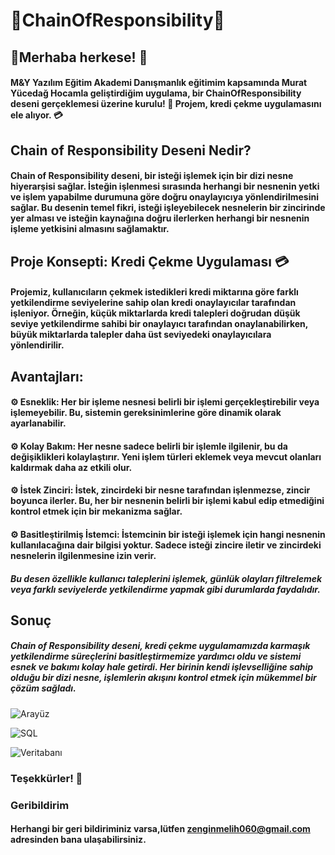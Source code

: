 # 🚀ChainOfResponsibility🚀

##  🌟Merhaba herkese! 🌟

####  M&Y Yazılım Eğitim Akademi Danışmanlık eğitimim kapsamında Murat Yücedağ Hocamla geliştirdiğim uygulama, bir ChainOfResponsibility deseni gerçeklemesi üzerine kurulu! 🎉 Projem, kredi çekme uygulamasını ele alıyor. 💳

## Chain of Responsibility Deseni Nedir?
#### Chain of Responsibility deseni, bir isteği işlemek için bir dizi nesne hiyerarşisi sağlar. İsteğin işlenmesi sırasında herhangi bir nesnenin yetki ve işlem yapabilme durumuna göre doğru onaylayıcıya yönlendirilmesini sağlar. Bu desenin temel fikri, isteği işleyebilecek nesnelerin bir zincirinde yer alması ve isteğin kaynağına doğru ilerlerken herhangi bir nesnenin işleme yetkisini almasını sağlamaktır.

## Proje Konsepti: Kredi Çekme Uygulaması 💳
#### Projemiz, kullanıcıların çekmek istedikleri kredi miktarına göre farklı yetkilendirme seviyelerine sahip olan kredi onaylayıcılar tarafından işleniyor. Örneğin, küçük miktarlarda kredi talepleri doğrudan düşük seviye yetkilendirme sahibi bir onaylayıcı tarafından onaylanabilirken, büyük miktarlarda talepler daha üst seviyedeki onaylayıcılara yönlendirilir.

## Avantajları:
#### ⚙️ Esneklik: Her bir işleme nesnesi belirli bir işlemi gerçekleştirebilir veya işlemeyebilir. Bu, sistemin gereksinimlerine göre dinamik olarak ayarlanabilir.

#### ⚙️ Kolay Bakım: Her nesne sadece belirli bir işlemle ilgilenir, bu da değişiklikleri kolaylaştırır. Yeni işlem türleri eklemek veya mevcut olanları kaldırmak daha az etkili olur.

#### ⚙️ İstek Zinciri: İstek, zincirdeki bir nesne tarafından işlenmezse, zincir boyunca ilerler. Bu, her bir nesnenin belirli bir işlemi kabul edip etmediğini kontrol etmek için bir mekanizma sağlar.

#### ⚙️ Basitleştirilmiş İstemci: İstemcinin bir isteği işlemek için hangi nesnenin kullanılacağına dair bilgisi yoktur. Sadece isteği zincire iletir ve zincirdeki nesnelerin ilgilenmesine izin verir.

##### Bu desen özellikle kullanıcı taleplerini işlemek, günlük olayları filtrelemek veya farklı seviyelerde yetkilendirme yapmak gibi durumlarda faydalıdır.

## Sonuç
##### Chain of Responsibility deseni, kredi çekme uygulamamızda karmaşık yetkilendirme süreçlerini basitleştirmemize yardımcı oldu ve sistemi esnek ve bakımı kolay hale getirdi. Her birinin kendi işlevselliğine sahip olduğu bir dizi nesne, işlemlerin akışını kontrol etmek için mükemmel bir çözüm sağladı.
![Arayüz](https://r.resimlink.com/ldtrA18.png)

![SQL](https://r.resimlink.com/3_2gUINjD.png)

![Veritabanı](https://r.resimlink.com/v-9xIVQw.png)

### Teşekkürler! 🚀

### Geribildirim
#### Herhangi bir geri bildiriminiz varsa,lütfen zenginmelih060@gmail.com adresinden bana ulaşabilirsiniz.

